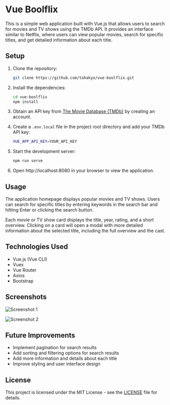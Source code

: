 # Vue Boolflix

This is a simple web application built with Vue.js that allows users to search for movies and TV shows using the TMDb API. It provides an interface similar to Netflix, where users can view popular movies, search for specific titles, and get detailed information about each title.

## Setup

1. Clone the repository:

   ```bash
   git clone https://github.com/tahakyo/vue-boolflix.git
   ```

2. Install the dependencies:

   ```bash
   cd vue-boolflix
   npm install
   ```

3. Obtain an API key from [The Movie Database (TMDb)](https://www.themoviedb.org/) by creating an account.

4. Create a `.env.local` file in the project root directory and add your TMDb API key:

   ```bash
   VUE_APP_API_KEY=YOUR_API_KEY
   ```

5. Start the development server:

   ```bash
   npm run serve
   ```

6. Open http://localhost:8080 in your browser to view the application.

## Usage

The application homepage displays popular movies and TV shows. Users can search for specific titles by entering keywords in the search bar and hitting Enter or clicking the search button.

Each movie or TV show card displays the title, year, rating, and a short overview. Clicking on a card will open a modal with more detailed information about the selected title, including the full overview and the cast.

## Technologies Used

- Vue.js (Vue CLI)
- Vuex
- Vue Router
- Axios
- Bootstrap

## Screenshots

![Screenshot 1](screenshots/screenshot1.png)

![Screenshot 2](screenshots/screenshot2.png)

## Future Improvements

- Implement pagination for search results
- Add sorting and filtering options for search results
- Add more information and details about each title
- Improve styling and user interface design

## License

This project is licensed under the MIT License - see the [LICENSE](LICENSE) file for details.
